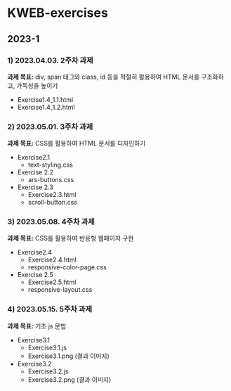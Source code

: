 # KWEB-exercises

## 2023-1
### 1) 2023.04.03. 2주차 과제
**과제 목표:** div, span 태그와 class, id 등을 적절히 활용하여 HTML 문서를 구조화하고, 가독성을 높이기
- Exercise1.4_1.1.html 
- Exercise1.4_1.2.html

### 2) 2023.05.01. 3주차 과제
**과제 목표:** CSS를 활용하여 HTML 문서를 디자인하기
- Exercise2.1
  - text-styling.css
- Exercise 2.2
  - ars-buttons.css
- Exercise 2.3
  - Exercise2.3.html 
  - scroll-button.css

### 3) 2023.05.08. 4주차 과제
**과제 목표:** CSS를 활용하여 반응형 웹페이지 구현
- Exercise2.4
  - Exercise2.4.html 
  - responsive-color-page.css
- Exercise 2.5
  - Exercise2.5.html
  - responsive-layout.css

### 4) 2023.05.15. 5주차 과제
**과제 목표:** 기초 js 문법
- Exercise3.1
  - Exercise3.1.js
  - Exercise3.1.png (결과 이미지)
- Exercise3.2
  - Exercise3.2.js
  - Exercise3.2.png (결과 이미지)
